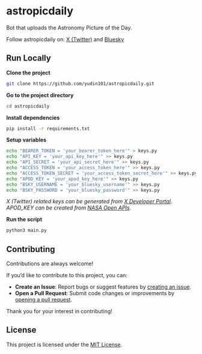 # astropicdaily
Bot that uploads the Astronomy Picture of the Day.

Follow astropicdaily on: [X (Twitter)](https://x.com/astropicdaily) and [Bluesky](https://bsky.app/profile/astropicdaily.bsky.social)

## Run Locally

**Clone the project**

```bash
git clone https://github.com/yudin101/astropicdaily.git
```

**Go to the project directory**

```bash
cd astropicdaily
```

**Install dependencies**

```bash
pip install -r requirements.txt
```

**Setup variables**

```bash
echo "BEARER_TOKEN = 'your_bearer_token_here'" > keys.py
echo "API_KEY = 'your_api_key_here'" >> keys.py
echo "API_SECRET = 'your_api_secret_here'" >> keys.py
echo "ACCESS_TOKEN = 'your_access_token_here'" >> keys.py
echo "ACCESS_TOKEN_SECRET = 'your_access_token_secret_here'" >> keys.py
echo "APOD_KEY = 'your_apod_key_here'" >> keys.py
echo "BSKY_USERNAME = 'your_bluesky_username'" >> keys.py
echo "BSKY_PASSWORD = 'your_bluesky_password'" >> keys.py
```
*X (Twitter) related keys can be generated from [X Developer Portal](https://developer.x.com/en). APOD_KEY can be created from [NASA Open APIs](https://api.nasa.gov/).*

**Run the script**

```bash
python3 main.py
```

## Contributing

Contributions are always welcome!

If you’d like to contribute to this project, you can:

- **Create an Issue**: Report bugs or suggest features by [creating an issue](https://github.com/Yudin101/astropicdaily/issues/new).
- **Open a Pull Request**: Submit code changes or improvements by [opening a pull request](https://github.com/Yudin101/astropicdaily/pulls).

Thank you for your interest in contributing!


## License

This project is licensed under the [MIT License](https://github.com/yudin101/astropicdaily/blob/main/LICENSE).
